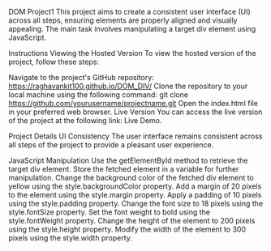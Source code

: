 DOM Project1
This project aims to create a consistent user interface (UI) across all steps, ensuring elements are properly aligned and visually appealing. The main task involves manipulating a target div element using JavaScript.

Instructions
Viewing the Hosted Version
To view the hosted version of the project, follow these steps:

Navigate to the project's GitHub repository: https://raghavankit100.github.io/DOM_DIV/
Clone the repository to your local machine using the following command:
git clone https://github.com/yourusername/projectname.git
Open the index.html file in your preferred web browser.
Live Version
You can access the live version of the project at the following link: Live Demo.

Project Details
UI Consistency
The user interface remains consistent across all steps of the project to provide a pleasant user experience.

JavaScript Manipulation
Use the getElementById method to retrieve the target div element.
Store the fetched element in a variable for further manipulation.
Change the background color of the fetched div element to yellow using the style.backgroundColor property.
Add a margin of 20 pixels to the element using the style.margin property.
Apply a padding of 10 pixels using the style.padding property.
Change the font size to 18 pixels using the style.fontSize property.
Set the font weight to bold using the style.fontWeight property.
Change the height of the element to 200 pixels using the style.height property.
Modify the width of the element to 300 pixels using the style.width property.

